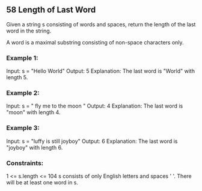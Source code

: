 ## 58 Length of Last Word

Given a string s consisting of words and spaces, return the length of the last word in the string.

A word is a maximal
substring
consisting of non-space characters only.

### Example 1:

Input: s = "Hello World"
Output: 5
Explanation: The last word is "World" with length 5.

### Example 2:

Input: s = "   fly me   to   the moon  "
Output: 4
Explanation: The last word is "moon" with length 4.

### Example 3:

Input: s = "luffy is still joyboy"
Output: 6
Explanation: The last word is "joyboy" with length 6.

### Constraints:

1 <= s.length <= 104
s consists of only English letters and spaces ' '.
There will be at least one word in s.